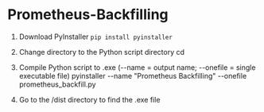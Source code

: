 # Prometheus-Backfilling

1. Download PyInstaller
```pip install pyinstaller```

2. Change directory to the Python script directory
cd <path>

3. Compile Python script to .exe (--name = output name; --onefile = single executable file)
pyinstaller --name "Prometheus Backfilling" --onefile prometheus_backfill.py

4. Go to the /dist directory to find the .exe file 
